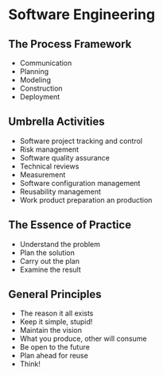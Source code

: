 # Software Engineering

## The Process Framework

- Communication
- Planning
- Modeling
- Construction
- Deployment

## Umbrella Activities

- Software project tracking and control
- Risk management
- Software quality assurance
- Technical reviews
- Measurement
- Software configuration management
- Reusability management
- Work product preparation an production

## The Essence of Practice

- Understand the problem
- Plan the solution
- Carry out the plan
- Examine the result

## General Principles

- The reason it all exists
- Keep it simple, stupid!
- Maintain the vision
- What you produce, other will consume
- Be open to the future
- Plan ahead for reuse
- Think!


